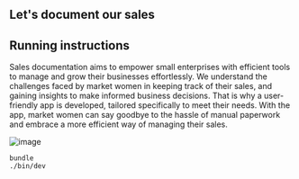 ## Let's document our sales

## Running instructions
Sales documentation aims to empower small enterprises with efficient tools to manage and grow their businesses effortlessly. We understand the challenges faced by market women in keeping track of their sales, and gaining insights to make informed business decisions. That is why a user-friendly app is developed, tailored specifically to meet their needs. With the app, market women can say goodbye to the hassle of manual paperwork and embrace a more efficient way of managing their sales.


![image](https://github.com/Fisola91/sales_documentation/assets/81283781/a720b8bb-cd60-45d9-9236-8bb32ac3e8bb)

```
bundle
./bin/dev
```
